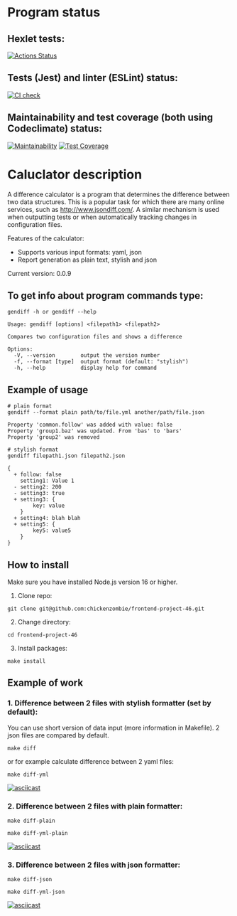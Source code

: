 # Program status
## Hexlet tests:
[![Actions Status](https://github.com/chickenzombie/frontend-project-46/workflows/hexlet-check/badge.svg)](https://github.com/chickenzombie/frontend-project-46/actions)

## Tests (Jest) and linter (ESLint) status:
[![CI check](https://github.com/chickenzombie/frontend-project-46/actions/workflows/test.yml/badge.svg)](https://github.com/chickenzombie/frontend-project-46/actions/workflows/test.yml)

## Maintainability and test coverage (both using Codeclimate) status:
[![Maintainability](https://api.codeclimate.com/v1/badges/13bb25d0d01315ffad2c/maintainability)](https://codeclimate.com/github/chickenzombie/frontend-project-46/maintainability)
[![Test Coverage](https://api.codeclimate.com/v1/badges/13bb25d0d01315ffad2c/test_coverage)](https://codeclimate.com/github/chickenzombie/frontend-project-46/test_coverage)

# Caluclator description
A difference calculator is a program that determines the difference between two data structures. This is a popular task for which there are many online services, such as http://www.jsondiff.com/. A similar mechanism is used when outputting tests or when automatically tracking changes in configuration files.

Features of the calculator:

- Supports various input formats: yaml, json
- Report generation as plain text, stylish and json

Current version: 0.0.9

## To get info about program commands type:
```
gendiff -h or gendiff --help
```
```
Usage: gendiff [options] <filepath1> <filepath2>

Compares two configuration files and shows a difference

Options:
  -V, --version        output the version number
  -f, --format [type]  output format (default: "stylish")
  -h, --help           display help for command
```
## Example of usage
```
# plain format
gendiff --format plain path/to/file.yml another/path/file.json

Property 'common.follow' was added with value: false
Property 'group1.baz' was updated. From 'bas' to 'bars'
Property 'group2' was removed

# stylish format
gendiff filepath1.json filepath2.json

{
  + follow: false
    setting1: Value 1
  - setting2: 200
  - setting3: true
  + setting3: {
        key: value
    }
  + setting4: blah blah
  + setting5: {
        key5: value5
    }
}
```
## How to install
Make sure you have installed Node.js version 16 or higher.
1. Clone repo:
```
git clone git@github.com:chickenzombie/frontend-project-46.git
```
2. Change directory:
```
cd frontend-project-46
```
3. Install packages:
```
make install
```

## Example of work
### 1. Difference between 2 files with stylish formatter (set by default):
You can use short version of data input (more information in Makefile). 2 json files are compared by default.
```
make diff
```
or for example calculate difference between 2 yaml files:
```
make diff-yml
```
[![asciicast](https://asciinema.org/a/BRgk1PXnTnLuj2zyVLn9y5sWj.svg)](https://asciinema.org/a/BRgk1PXnTnLuj2zyVLn9y5sWj)
### 2. Difference between 2 files with plain formatter:
```
make diff-plain
```
```
make diff-yml-plain
```
[![asciicast](https://asciinema.org/a/euo3NvoF26cvQzaa2CjharOaW.svg)](https://asciinema.org/a/euo3NvoF26cvQzaa2CjharOaW)
### 3. Difference between 2 files with json formatter:
```
make diff-json
```
```
make diff-yml-json
```
[![asciicast](https://asciinema.org/a/bgnmhwcjWyBgWuGiy7ph2MCgU.svg)](https://asciinema.org/a/bgnmhwcjWyBgWuGiy7ph2MCgU)
